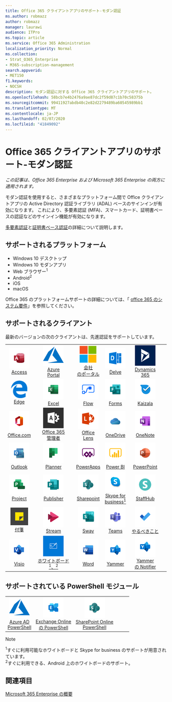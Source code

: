```yaml
---
title: Office 365 クライアントアプリのサポート-モダン認証
ms.author: robmazz
author: robmazz
manager: laurawi
audience: ITPro
ms.topic: article
ms.service: Office 365 Administration
localization_priority: Normal
ms.collection:
- Strat_O365_Enterprise
- M365-subscription-management
search.appverid:
- MET150
f1.keywords:
- NOCSH
description: モダン認証に対する Office 365 クライアントアプリのサポート。
ms.openlocfilehash: 58bcb7e4b2476a9ae87dc2f59d87c1b70c58375b
ms.sourcegitcommit: 99411927abdb40c2e82d2279489ba60545989bb1
ms.translationtype: MT
ms.contentlocale: ja-JP
ms.lasthandoff: 02/07/2020
ms.locfileid: "41849092"
---
```

# <a name="office-365-client-app-support---modern-authentication"></a>Office 365 クライアントアプリのサポート-モダン認証

*この記事は、Office 365 Enterprise および Microsoft 365 Enterprise の両方に適用されます。*

モダン認証を使用すると、さまざまなプラットフォーム間で Office クライアントアプリの Active Directory 認証ライブラリ (ADAL) ベースのサインインが有効になります。 これにより、多要素認証 (MFA)、スマートカード、証明書ベースの認証などのサインイン機能が有効になります。

[多要素認証](https://docs.microsoft.com/azure/active-directory/authentication/multi-factor-authentication)と[証明書ベース認証](https://docs.microsoft.com/azure/active-directory/active-directory-certificate-based-authentication-get-started)の詳細について説明します。

## <a name="supported-platforms"></a>サポートされるプラットフォーム

 - Windows 10 デスクトップ
 - Windows 10 モダンアプリ
 - Web ブラウザー<sup>1</sup>
 - Android<sup>2</sup>
 - iOS
 - macOS

Office 365 のプラットフォームサポートの詳細については、「 [office 365 のシステム要件](https://products.office.com/office-system-requirements)」を参照してください。

## <a name="supported-clients"></a>サポートされるクライアント

最新のバージョンの次のクライアントは、先進認証をサポートしています。

| | | | | | |
|:---:|:---:|:---:|:---:|:---:|:---:|
| ![Access アイコン](media/o365-access-64x64.png) <br> [Access](https://products.office.com/access) | ![Azure アイコン](media/o365-azure-64x64.png) <br> [Azure <br> Portal](https://azure.microsoft.com/features/azure-portal/) | ![会社のポータルのアイコン](media/o365-microsoft-64x64.png) <br> [会社<br>のポータル](https://docs.microsoft.com/intune-user-help/sign-in-to-the-company-portal) | ![Delve アイコン](media/o365-delve-64x64.png) <br> [Delve](https://products.office.com/business/intelligent-search) | ![Dynamics 365 アイコン](media/o365-dynamics365-64x64.png) <br> [Dynamics 365](https://dynamics.microsoft.com) 
| ![エッジアイコン](media/o365-edge-64x64.png) <br> [Edge](https://www.microsoft.com/windows/microsoft-edge) | ![Excel アイコン](media/o365-excel-64x64.png) <br> [Excel](https://products.office.com/excel) | ![Flow アイコン](media/o365-flow-64x64.png) <br> [Flow](https://flow.microsoft.com) | ![Forms アイコン](media/o365-forms-64x64.png) <br> [Forms](https://flow.microsoft.com/connectors/shared_microsoftforms/microsoft-forms/) | ![Kaizala アイコン](media/o365-kaizala-64x64.png) <br> [Kaizala](https://products.office.com/en/business/microsoft-kaizala) 
| ![Office.com アイコン](media/o365-office-64x64.png) <br> [Office.com](https://www.office.com/) | ![Office 365 管理者アイコン](media/o365-o365admin-64x64.png) <br> [Office 365 <br>管理者](https://products.office.com/business/manage-office-365-admin-app) | ![レンズアイコン](media/o365-lens-64x64.png) <br> [Office Lens](https://www.microsoft.com/p/office-lens/9wzdncrfj3t8?activetab=pivot%3Aoverviewtab) | ![OneDrive for Business アイコン](media/o365-OneDrive-64x64.png) <br> [OneDrive](https://products.office.com/onedrive-for-business/online-cloud-storage) |  ![OneNote アイコン](media/o365-OneNote-64x64.png) <br> [OneNote](https://products.office.com/onenote) 
| ![Outlook アイコン](media/o365-outlook-64x64.png) <br> [Outlook](https://products.office.com/outlook) | ![Planner アイコン](media/o365-planner-64x64.png) <br> [Planner](https://products.office.com/business/task-management-software) | ![PowerApps アイコン](media/o365-powerapps-64x64.png) <br> [PowerApps](https://powerapps.microsoft.com) | ![PowerBI アイコン](media/o365-powerbi-64x64.png) <br> [Power BI](https://powerbi.microsoft.com)| ![PowerPoint アイコン](media/o365-powerpoint-64x64.png) <br> [PowerPoint](https://products.office.com/powerpoint) 
| ![Project アイコン](media/o365-project-64x64.png) <br> [Project](https://products.office.com/project) | ![Publisher アイコン](media/o365-publisher-64x64.png) <br> [Publisher](https://products.office.com/publisher) | ![SharePoint アイコン](media/o365-sharepoint-64x64.png) <br> [Sharepoint](https://products.office.com/sharepoint) | ![Skype for Business アイコン](media/o365-skypeforbusiness-64x64.png) <br> [Skype for <br> business<sup>1</sup>](https://www.skype.com/business/) | ![StaffHub アイコン](media/o365-staffhub-64x64.png) <br> [StaffHub](https://products.office.com/microsoft-staffhub/staff-scheduling-software)
| ![付箋アイコン](media/o365-stickynotes-64x64.png) <br> [付箋](https://www.microsoft.com/p/microsoft-sticky-notes/9nblggh4qghw) | ![Stream アイコン](media/o365-stream-64x64.png) <br> [Stream](https://stream.microsoft.com) | ![Sway アイコン](media/o365-sway-64x64.png) <br> [Sway](https://sway.com) | ![Teams アイコン](media/o365-teams-64x64.png) <br> [Teams](https://products.office.com/microsoft-teams/group-chat-software) | ![To Do アイコン](media/o365-todo-64x64.png) <br> [やるべきこと](https://todo.microsoft.com) 
| ![Visio アイコン](media/o365-visio-64x64.png) <br> [Visio](https://products.office.com/visio/flowchart-software) | ![Whiteboard アイコン](media/o365-whiteboard-64x64.png) <br> [ホワイトボード<sup>1</sup>、<sup>2</sup>](https://whiteboard.microsoft.com/) | ![Word アイコン](media/o365-word-64x64.png) <br> [Word](https://products.office.com/word) | ![Yammer アイコン](media/o365-yammer-64x64.png) <br> [Yammer](https://products.office.com/yammer/yammer-overview) | ![Yammer アイコン](media/o365-yammer-64x64.png) <br> [Yammer <br>の Notifier](https://products.office.com/yammer/yammer-overview) |  |

## <a name="supported-powershell-modules"></a>サポートされている PowerShell モジュール

| | | | | | |
|:---:|:---:|:---:|:---:|:---:|:---:|
| ![Azure アイコン](media/o365-azure-64x64.png) <br> [Azure AD <br> PowerShell](https://docs.microsoft.com/powershell/azure/active-directory/overview?view=azureadps-2.0) | ![Exchange アイコン](media/o365-exchange-64x64.png) <br> [Exchange Online <br>の PowerShell](https://docs.microsoft.com/powershell/exchange/exchange-online/exchange-online-powershell?view=exchange-ps) | ![SharePoint アイコン](media/o365-sharepoint-64x64.png) <br> [SharePoint Online <br> PowerShell](https://docs.microsoft.com/powershell/sharepoint/sharepoint-online/connect-sharepoint-online)

> [!NOTE]
> <sup>1</sup>すぐに利用可能なホワイトボードと Skype for business のサポートが用意されています。 <br>
> <sup>2</sup>すぐに利用できる、Android 上のホワイトボードのサポート。

## <a name="see-also"></a>関連項目

[Microsoft 365 Enterprise の概要](https://docs.microsoft.com/microsoft-365/enterprise/microsoft-365-overview)
